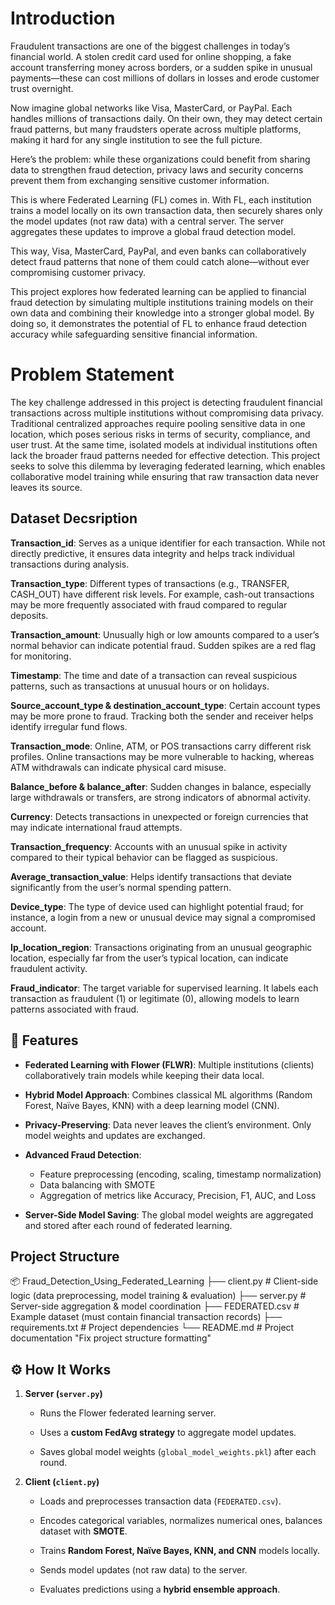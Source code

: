 # Introduction

Fraudulent transactions are one of the biggest challenges in today’s financial world. A stolen credit card used for online shopping, a fake account transferring money across borders, or a sudden spike in unusual payments—these can cost millions of dollars in losses and erode customer trust overnight.

Now imagine global networks like Visa, MasterCard, or PayPal. Each handles millions of transactions daily. On their own, they may detect certain fraud patterns, but many fraudsters operate across multiple platforms, making it hard for any single institution to see the full picture.

Here’s the problem: while these organizations could benefit from sharing data to strengthen fraud detection, privacy laws and security concerns prevent them from exchanging sensitive customer information.

This is where Federated Learning (FL) comes in. With FL, each institution trains a model locally on its own transaction data, then securely shares only the model updates (not raw data) with a central server. The server aggregates these updates to improve a global fraud detection model.

This way, Visa, MasterCard, PayPal, and even banks can collaboratively detect fraud patterns that none of them could catch alone—without ever compromising customer privacy.

This project explores how federated learning can be applied to financial fraud detection by simulating multiple institutions training models on their own data and combining their knowledge into a stronger global model. By doing so, it demonstrates the potential of FL to enhance fraud detection accuracy while safeguarding sensitive financial information.

# Problem Statement

The key challenge addressed in this project is detecting fraudulent financial transactions across multiple institutions without compromising data privacy. Traditional centralized approaches require pooling sensitive data in one location, which poses serious risks in terms of security, compliance, and user trust. At the same time, isolated models at individual institutions often lack the broader fraud patterns needed for effective detection. This project seeks to solve this dilemma by leveraging federated learning, which enables collaborative model training while ensuring that raw transaction data never leaves its source.

## Dataset Decsription

**Transaction_id**: Serves as a unique identifier for each transaction. While not directly predictive, it ensures data integrity and helps track individual transactions during analysis.

**Transaction_type**: Different types of transactions (e.g., TRANSFER, CASH_OUT) have different risk levels. For example, cash-out transactions may be more frequently associated with fraud compared to regular deposits.

**Transaction_amount**: Unusually high or low amounts compared to a user’s normal behavior can indicate potential fraud. Sudden spikes are a red flag for monitoring.

**Timestamp**: The time and date of a transaction can reveal suspicious patterns, such as transactions at unusual hours or on holidays.

**Source_account_type & destination_account_type**: Certain account types may be more prone to fraud. Tracking both the sender and receiver helps identify irregular fund flows.

**Transaction_mode**: Online, ATM, or POS transactions carry different risk profiles. Online transactions may be more vulnerable to hacking, whereas ATM withdrawals can indicate physical card misuse.

**Balance_before & balance_after**: Sudden changes in balance, especially large withdrawals or transfers, are strong indicators of abnormal activity.

**Currency**: Detects transactions in unexpected or foreign currencies that may indicate international fraud attempts.

**Transaction_frequency**: Accounts with an unusual spike in activity compared to their typical behavior can be flagged as suspicious.

**Average_transaction_value**: Helps identify transactions that deviate significantly from the user’s normal spending pattern.

**Device_type**: The type of device used can highlight potential fraud; for instance, a login from a new or unusual device may signal a compromised account.

**Ip_location_region**: Transactions originating from an unusual geographic location, especially far from the user’s typical location, can indicate fraudulent activity.

**Fraud_indicator**: The target variable for supervised learning. It labels each transaction as fraudulent (1) or legitimate (0), allowing models to learn patterns associated with fraud.


## 🚀 Features

- **Federated Learning with Flower (FLWR)**:
Multiple institutions (clients) collaboratively train models while keeping their data local.

- **Hybrid Model Approach**:
Combines classical ML algorithms (Random Forest, Naïve Bayes, KNN) with a deep learning model (CNN).

- **Privacy-Preserving**:
Data never leaves the client’s environment. Only model weights and updates are exchanged.

- **Advanced Fraud Detection**:
  - Feature preprocessing (encoding, scaling, timestamp normalization)
  - Data balancing with SMOTE
  - Aggregation of metrics like Accuracy, Precision, F1, AUC, and Loss

- **Server-Side Model Saving**:
The global model weights are aggregated and stored after each round of federated learning.

## Project Structure

📦 Fraud_Detection_Using_Federated_Learning
├── client.py # Client-side logic (data preprocessing, model training & evaluation)
├── server.py # Server-side aggregation & model coordination
├── FEDERATED.csv # Example dataset (must contain financial transaction records)
├── requirements.txt # Project dependencies
└── README.md # Project documentation
"Fix project structure formatting"

⚙️ How It Works
---------------

1.  **Server (`server.py`)**
    
    *   Runs the Flower federated learning server.
        
    *   Uses a **custom FedAvg strategy** to aggregate model updates.
        
    *   Saves global model weights (`global_model_weights.pkl`) after each round.
        
2.  **Client (`client.py`)**
    
    *   Loads and preprocesses transaction data (`FEDERATED.csv`).
        
    *   Encodes categorical variables, normalizes numerical ones, balances dataset with **SMOTE**.
        
    *   Trains **Random Forest, Naïve Bayes, KNN, and CNN** models locally.
        
    *   Sends model updates (not raw data) to the server.
        
    *   Evaluates predictions using a **hybrid ensemble approach**.
